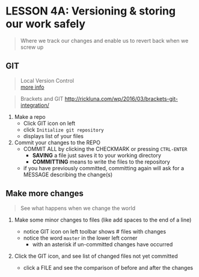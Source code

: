 # LESSON 4A: Versioning & storing our work safely

> Where we track our changes and enable us to revert back when we screw up

## GIT
> Local Version Control    
> [more info](https://git-scm.com/book/en/v2/Getting-Started-Git-Basics)   

> Brackets and GIT <http://rickluna.com/wp/2016/03/brackets-git-integration/>

1. Make a repo
    - Click GIT icon on left
    - click `Initialize git repository`
    - displays list of your files
2. Commit your changes to the REPO
    - COMMIT ALL by clicking the CHECKMARK or pressing `CTRL-ENTER`    
        - __SAVING__ a file just saves it to your working directory
        - __COMMITTING__ means to write the files to the repository
    - if you have previously committed, committing again will ask for a MESSAGE describing the change(s)

## Make more changes 
> See what happens when we change the world

1. Make some minor changes to files (like add spaces to the end of a line)
    - notice GIT icon on left toolbar shows # files with changes
    - notice the word `master` in the lower left corner     
        - with an asterisk if un-committed changes have occurred    

2. Click the GIT icon, and see list of changed files not yet committed
    - click a FILE and see the comparison of before and after the changes


